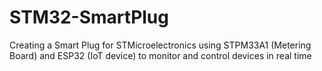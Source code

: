 # STM32-SmartPlug
Creating a Smart Plug for STMicroelectronics using STPM33A1 (Metering Board) and ESP32 (IoT device) to monitor and control devices in real time
